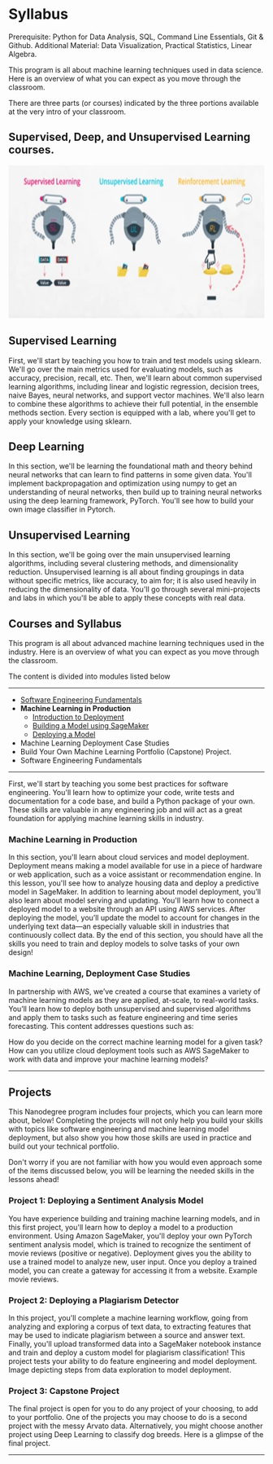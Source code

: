 # Syllabus

Prerequisite: 
Python for Data Analysis, SQL, Command Line Essentials, Git & Github.
Additional Material: Data Visualization, Practical Statistics, Linear Algebra.

This program is all about machine learning techniques used in data science. Here is an overview of what you can expect as you move through the classroom.

There are three parts (or courses) indicated by the three portions available at the very intro of your classroom.

## Supervised, Deep, and Unsupervised Learning courses.
<img src="/Visual Representations/Types of Machine Learning.png" width="700" height="300"/></p>

## Supervised Learning
First, we'll start by teaching you how to train and test models using sklearn. We'll go over the main metrics used for evaluating models, such as accuracy, precision, recall, etc. Then, we'll learn about common supervised learning algorithms, including linear and logistic regression, decision trees, naive Bayes, neural networks, and support vector machines. We'll also learn to combine these algorithms to achieve their full potential, in the ensemble methods section. Every section is equipped with a lab, where you'll get to apply your knowledge using sklearn.

## Deep Learning
In this section, we'll be learning the foundational math and theory behind neural networks that can learn to find patterns in some given data. You'll implement backpropagation and optimization using numpy to get an understanding of neural networks, then build up to training neural networks using the deep learning framework, PyTorch. You'll see how to build your own image classifier in Pytorch.

## Unsupervised Learning
In this section, we'll be going over the main unsupervised learning algorithms, including several clustering methods, and dimensionality reduction. Unsupervised learning is all about finding groupings in data without specific metrics, like accuracy, to aim for; it is also used heavily in reducing the dimensionality of data. You'll go through several mini-projects and labs in which you'll be able to apply these concepts with real data.

## Courses and Syllabus

This program is all about advanced machine learning techniques used in the industry. Here is an overview of what you can expect as you move through the classroom.

The content is divided into modules listed below

----

* [Software Engineering Fundamentals](/Notes/Software_Engineering.md)
* <b>Machine Learning in Production</b>
    * [Introduction to Deployment](/Notes/Machine_Learning_in_Production.md)
    * [Building a Model using SageMaker](/Notes/Build_Model_in_SageMaker.md)
    * [Deploying a Model]()
* Machine Learning Deployment Case Studies
* Build Your Own Machine Learning Portfolio (Capstone) Project.
* Software Engineering Fundamentals

----

First, we'll start by teaching you some best practices for software engineering. You'll learn how to optimize your code, write tests and documentation for a code base, and build a Python package of your own. These skills are valuable in any engineering job and will act as a great foundation for applying machine learning skills in industry.

### Machine Learning in Production
In this section, you'll learn about cloud services and model deployment. Deployment means making a model available for use in a piece of hardware or web application, such as a voice assistant or recommendation engine. In this lesson, you'll see how to analyze housing data and deploy a predictive model in SageMaker. In addition to learning about model deployment, you’ll also learn about model serving and updating. You'll learn how to connect a deployed model to a website through an API using AWS services. After deploying the model, you’ll update the model to account for changes in the underlying text data—an especially valuable skill in industries that continuously collect data. By the end of this section, you should have all the skills you need to train and deploy models to solve tasks of your own design!

### Machine Learning, Deployment Case Studies
In partnership with AWS, we’ve created a course that examines a variety of machine learning models as they are applied, at-scale, to real-world tasks. You’ll learn how to deploy both unsupervised and supervised algorithms and apply them to tasks such as feature engineering and time series forecasting. This content addresses questions such as:

How do you decide on the correct machine learning model for a given task?
How can you utilize cloud deployment tools such as AWS SageMaker to work with data and improve your machine learning models?

----

## Projects

This Nanodegree program includes four projects, which you can learn more about, below! Completing the projects will not only help you build your skills with topics like software engineering and machine learning model deployment, but also show you how those skills are used in practice and build out your technical portfolio.

Don't worry if you are not familiar with how you would even approach some of the items discussed below, you will be learning the needed skills in the lessons ahead!

### Project 1: Deploying a Sentiment Analysis Model
You have experience building and training machine learning models, and in this first project, you'll learn how to deploy a model to a production environment. Using Amazon SageMaker, you'll deploy your own PyTorch sentiment analysis model, which is trained to recognize the sentiment of movie reviews (positive or negative). Deployment gives you the ability to use a trained model to analyze new, user input. Once you deploy a trained model, you can create a gateway for accessing it from a website.
Example movie reviews.

### Project 2: Deploying a Plagiarism Detector
In this project, you'll complete a machine learning workflow, going from analyzing and exploring a corpus of text data, to extracting features that may be used to indicate plagiarism between a source and answer text. Finally, you'll upload transformed data into a SageMaker notebook instance and train and deploy a custom model for plagiarism classification! This project tests your ability to do feature engineering and model deployment.
Image depicting steps from data exploration to model deployment.

### Project 3: Capstone Project
The final project is open for you to do any project of your choosing, to add to your portfolio. One of the projects you may choose to do is a second project with the messy Arvato data. Alternatively, you might choose another project using Deep Learning to classify dog breeds. Here is a glimpse of the final project.

----

